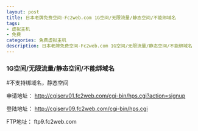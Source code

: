 ```yaml
---
layout: post
title: 日本老牌免费空间-Fc2web.com 1G空间/无限流量/静态空间/不能绑域名
tags:
- 虚拟主机
- 免费
categories: 免费虚拟主机
description: 日本老牌免费空间-Fc2web.com 1G空间/无限流量/静态空间/不能绑域名
---
```


### 1G空间/无限流量/静态空间/不能绑域名

#不支持绑域名，静态空间

申请地址：
http://cgiserv01.fc2web.com/cgi-bin/hps.cgi?action=signup

登陆地址：
http://cgiserv09.fc2web.com/cgi-bin/hps.cgi

FTP地址：
ftp9.fc2web.com